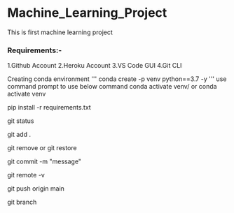 # Machine_Learning_Project
This is first machine learning project
### Requirements:-
1.Github Account
2.Heroku Account
3.VS Code GUI
4.Git CLI

Creating conda environment
'''
conda create -p venv python==3.7 -y
'''
use command prompt to use below command
conda activate venv/ or conda activate venv

pip install -r requirements.txt

git status

git add .

git remove or git restore

git commit -m "message"

git remote -v

git push origin main

git branch